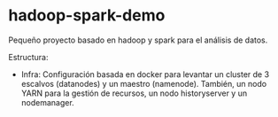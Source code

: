 # hadoop-spark-demo
Pequeño proyecto basado en hadoop y spark para el análisis de datos.

Estructura:
  - Infra: Configuración basada en docker para levantar un cluster de 3 escalvos (datanodes) y un maestro (namenode). También, un nodo YARN para la gestión de recursos, un nodo historyserver y un nodemanager.
